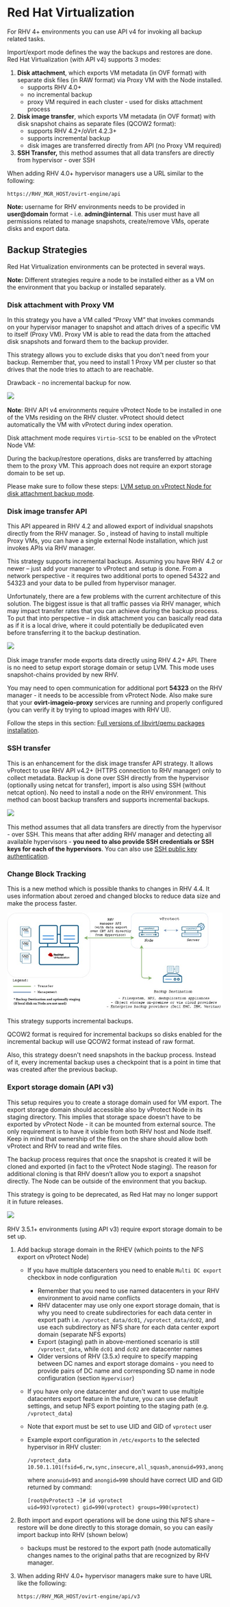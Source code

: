 # Red Hat Virtualization

For RHV 4+ environments you can use API v4 for invoking all backup related tasks.

Import/export mode defines the way the backups and restores are done. Red Hat Virtualization \(with API v4\) supports 3 modes:

1. **Disk attachment**, which exports VM metadata \(in OVF format\) with separate disk files \(in RAW format\) via Proxy VM with the Node installed.
   * supports RHV 4.0+
   * no incremental backup
   * proxy VM required in each cluster - used for disks attachment process
2. **Disk image transfer**, which exports VM metadata \(in OVF format\) with disk snapshot chains as separate files \(QCOW2 format\):
   * supports RHV 4.2+/oVirt 4.2.3+
   * supports incremental backup
   * disk images are transferred directly from API \(no Proxy VM required\)
3. **SSH Transfer,** this method assumes that all data transfers are directly from hypervisor - over SSH

When adding RHV 4.0+ hypervisor managers use a URL similar to the following:

```text
https://RHV_MGR_HOST/ovirt-engine/api
```

**Note:** username for RHV environments needs to be provided in **user@domain** format - i.e. **admin@internal**. This user must have all permissions related to manage snapshots, create/remove VMs, operate disks and export data.

## Backup Strategies

Red Hat Virtualization environments can be protected in several ways.

**Note:** Different strategies require a node to be installed either as a VM on the environment that you backup or installed separately.

### Disk attachment with Proxy VM

In this strategy you have a VM called “Proxy VM” that invokes commands on your hypervisor manager to snapshot and attach drives of a specific VM to itself \(Proxy VM\). Proxy VM is able to read the data from the attached disk snapshots and forward them to the backup provider.

This strategy allows you to exclude disks that you don't need from your backup. Remember that, you need to install 1 Proxy VM per cluster so that drives that the node tries to attach to are reachable.

Drawback - no incremental backup for now.

![](../../../.gitbook/assets/deployment-vprotect-rhv-disk-attachment.png)

**Note**: RHV API v4 environments require vProtect Node to be installed in one of the VMs residing on the RHV cluster. vProtect should detect automatically the VM with vProtect during index operation.

Disk attachment mode requires `Virtio-SCSI` to be enabled on the vProtect Node VM:

During the backup/restore operations, disks are transferred by attaching them to the proxy VM. This approach does not require an export storage domain to be set up.

Please make sure to follow these steps: [LVM setup on vProtect Node for disk attachment backup mode](../../common-tasks/lvm-setup-on-vprotect-node-for-disk-attachment-backup-mode.md).

### Disk image transfer API

This API appeared in RHV 4.2 and allowed export of individual snapshots directly from the RHV manager. So , instead of having to install multiple Proxy VMs, you can have a single external Node installation, which just invokes APIs via RHV manager.

This strategy supports incremental backups. Assuming you have RHV 4.2 or newer – just add your manager to vProtect and setup is done. From a network perspective - it requires two additional ports to opened 54322 and 54323 and your data to be pulled from hypervisor manager.

Unfortunately, there are a few problems with the current architecture of this solution. The biggest issue is that all traffic passes via RHV manager, which may impact transfer rates that you can achieve during the backup process. To put that into perspective – in disk attachment you can basically read data as if it is a local drive, where it could potentially be deduplicated even before transferring it to the backup destination.

![](../../../.gitbook/assets/deployment-vprotect-rhv-disk-image-transfer.png)

Disk image transfer mode exports data directly using RHV 4.2+ API. There is no need to setup export storage domain or setup LVM. This mode uses snapshot-chains provided by new RHV.

You may need to open communication for additional port **54323** on the RHV manager - it needs to be accessible from vProtect Node. Also make sure that your **ovirt-imageio-proxy** services are running and properly configured \(you can verify it by trying to upload images with RHV UI\).

Follow the steps in this section: [Full versions of libvirt/qemu packages installation](../../common-tasks/full-versions-of-libvirt-qemu-packages-installation.md).

### SSH transfer

This is an enhancement for the disk image transfer API strategy. It allows vProtect to use RHV API v4.2+ \(HTTPS connection to RHV manager\) only to collect metadata. Backup is done over SSH directly from the hypervisor \(optionally using netcat for transfer\), import is also using SSH \(without netcat option\). No need to install a node on the RHV environment. This method can boost backup transfers and supports incremental backups.

![](../../../.gitbook/assets/deployment-vprotect-rhv-ssh-transfer.png)

This method assumes that all data transfers are directly from the hypervisor - over SSH. This means that after adding RHV manager and detecting all available hypervisors - **you need to also provide SSH credentials or SSH keys for each of the hypervisors**. You can also use [SSH public key authentication](red-hat-virtualization.md).

### Change Block Tracking

This is a new method which is possible thanks to changes in RHV 4.4. It uses information about zeroed and changed blocks to reduce data size and make the process faster.

![](../../../.gitbook/assets/vprotect_rhv-cbt%20%281%29.jpg)

This strategy supports incremental backups.

QCOW2 format is required for incremental backups so disks enabled for the incremental backup will use QCOW2 format instead of raw format.

Also, this strategy doesn't need snapshots in the backup process. Instead of it, every incremental backup uses a checkpoint that is a point in time that was created after the previous backup.

### Export storage domain \(API v3\)

This setup requires you to create a storage domain used for VM export. The export storage domain should accessible also by vProtect Node in its staging directory. This implies that storage space doesn't have to be exported by vProtect Node - it can be mounted from external source. The only requirement is to have it visible from both RHV host and Node itself. Keep in mind that ownership of the files on the share should allow both vProtect and RHV to read and write files.

The backup process requires that once the snapshot is created it will be cloned and exported \(in fact to the vProtect Node staging\). The reason for additional cloning is that RHV doesn’t allow you to export a snapshot directly. The Node can be outside of the environment that you backup.

This strategy is going to be deprecated, as Red Hat may no longer support it in future releases.

![](../../../.gitbook/assets/deployment-vprotect-rhv-export-storage-domain.png)

RHV 3.5.1+ environments \(using API v3\) require export storage domain to be set up.

1. Add backup storage domain in the RHEV \(which points to the NFS export on vProtect Node\)
   * If you have multiple datacenters you need to enable `Multi DC export` checkbox in node configuration
     * Remember that you need to use named datacenters in your RHV environment to avoid name conflicts
     * RHV datacenter may use only one export storage domain, that is why you need to create subdirectories for each data center in export path i.e. `/vprotect_data/dc01`, `/vprotect_data/dc02`, and use each subdirectory as NFS share for each data center export domain \(separate NFS exports\)
     * Export \(staging\) path in above-mentioned scenario is still `/vprotect_data`, while `dc01` and `dc02` are datacenter names
     * Older versions of RHV \(3.5.x\) require to specify mapping between DC names and export storage domains - you need to provide pairs of DC name and corresponding SD name in node configuration \(section `Hypervisor`\)
   * If you have only one datacenter and don't want to use multiple datacenters export feature in the future, you can use default settings, and setup NFS export pointing to the staging path \(e.g. `/vprotect_data`\)
   * Note that export must be set to use UID and GID of `vprotect` user
   * Example export configuration in `/etc/exports` to the selected hypervisor in RHV cluster:

     ```text
     /vprotect_data    10.50.1.101(fsid=6,rw,sync,insecure,all_squash,anonuid=993,anongid=990)
     ```

     where `anonuid=993` and `anongid=990` should have correct UID and GID returned by command:

     ```text
     [root@vProtect3 ~]# id vprotect
     uid=993(vprotect) gid=990(vprotect) groups=990(vprotect)
     ```
2. Both import and export operations will be done using this NFS share – restore will be done directly to this storage domain, so you can easily import backup into RHV \(shown below\)
   * backups must be restored to the export path \(node automatically changes names to the original paths that are recognized by RHV manager.
3. When adding RHV 4.0+ hypervisor managers make sure to have URL like the following:

   ```text
   https://RHV_MGR_HOST/ovirt-engine/api/v3
   ```

